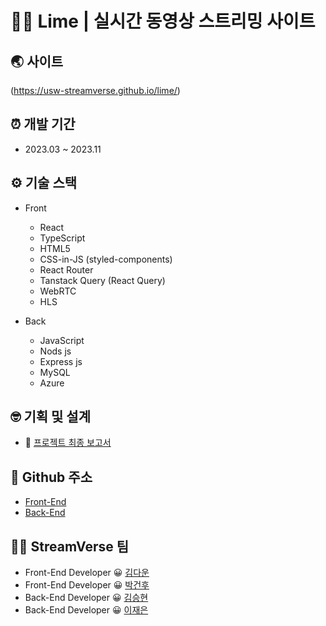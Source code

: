 # 🍋‍🟩 Lime | 실시간 동영상 스트리밍 사이트

## 🌏 사이트

(https://usw-streamverse.github.io/lime/) 

## ⏰ 개발 기간

- 2023.03 ~ 2023.11

## ⚙️ 기술 스택

- Front

  - React
  - TypeScript
  - HTML5
  - CSS-in-JS (styled-components)
  - React Router
  - Tanstack Query (React Query)
  - WebRTC
  - HLS

- Back

  - JavaScript
  - Nods js
  - Express js
  - MySQL
  - Azure

## 🤓 기획 및 설계

- 📄 [프로젝트 최종 보고서](https://drive.google.com/file/d/16NshRXH_DIsC6fhu5Q-h5IvyN6nOLr8P/view?usp=drive_link)


## 🎲 Github 주소

- [Front-End](https://github.com/usw-streamverse/lime)
- [Back-End](https://github.com/usw-streamverse/lime-back)

## 🎥🌌 StreamVerse 팀

- Front-End Developer 😀 [김다운](https://github.com/kimdw524)
- Front-End Developer 😀 [박건후](https://github.com/uuuussss11)
- Back-End Developer 😀 [김승현](https://github.com/IforCU)
- Back-End Developer 😀 [이재은](https://github.com/Jaeeun708)

